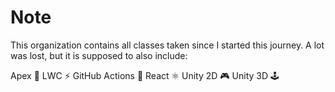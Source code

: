 # Note
This organization contains all classes taken since I started this journey.
A lot was lost, but it is supposed to also include:

Apex 📝
LWC ⚡️
GitHub Actions 🔧
React ⚛️
Unity 2D 🎮
Unity 3D 🕹️

